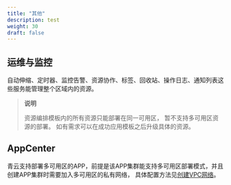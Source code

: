 ```yaml
---
title: "其他"
description: test
weight: 30
draft: false
---
```


## 运维与监控

自动伸缩、定时器、监控告警、资源协作、标签、回收站、操作日志、通知列表这些服务能管理整个区域内的资源。

> **说明**
>
> 资源编排模板内的所有资源只能部署在同一可用区， 暂不支持多可用区资源的部署。 如有需求可以在成功应用模板之后升级具体的资源。

## AppCenter

青云支持部署多可用区的APP，前提是该APP集群能支持多可用区部署模式，并且创建APP集群时需要加入多可用区的私有网络， 具体配置方法见[创建VPC网络](/network/vpc/manual/vpcnet/10_create_vpc)。

